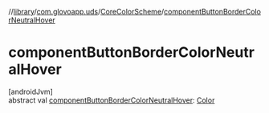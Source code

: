 //[library](../../../index.md)/[com.glovoapp.uds](../index.md)/[CoreColorScheme](index.md)/[componentButtonBorderColorNeutralHover](component-button-border-color-neutral-hover.md)

# componentButtonBorderColorNeutralHover

[androidJvm]\
abstract val [componentButtonBorderColorNeutralHover](component-button-border-color-neutral-hover.md): [Color](https://developer.android.com/reference/kotlin/androidx/compose/ui/graphics/Color.html)
